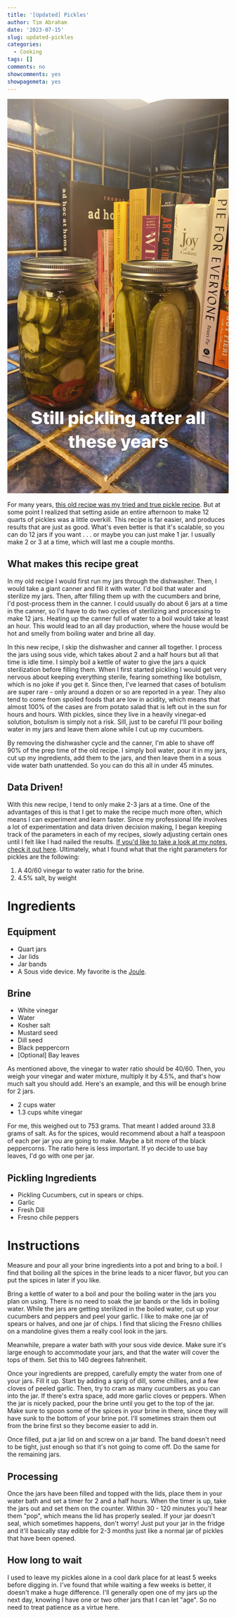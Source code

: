 ```yaml
---
title: '[Updated] Pickles'
author: Tim Abraham
date: '2023-07-15'
slug: updated-pickles
categories:
  - Cooking
tags: []
comments: no
showcomments: yes
showpagemeta: yes
---
```



![](images/new_pickles.JPG)

For many years, [this old recipe was my tried and true pickle recipe](https://www.timabe.info/cook/spicy-dill-pickles). But at some point I realized that setting aside an entire afternoon to make 12 quarts of pickles was a little overkill. This recipe is far easier, and produces results that are just as good. What's even better is that it's scalable, so you can do 12 jars if you want . . . or maybe you can just make 1 jar. I usually make 2 or 3 at a time, which will last me a couple months. 

## What makes this recipe great

In my old recipe I would first run my jars through the dishwasher. Then, I would take a giant canner and fill it with water. I'd boil that water and sterilize my jars. Then, after filling them up with the cucumbers and brine, I'd post-process them in the canner. I could usually do about 6 jars at a time in the canner, so I'd have to do two cycles of sterilizing and processing to make 12 jars. Heating up the canner full of water to a boil would take at least an hour. This would lead to an all day production, where the house would be hot and smelly from boiling water and brine all day. 

In this new recipe, I skip the dishwasher and canner all together. I process the jars using sous vide, which takes about 2 and a half hours but all that time is idle time. I simply boil a kettle of water to give the jars a quick sterilization before filling them. When I first started pickling I would get very nervous about keeping everything sterile, fearing something like botulism, which is no joke if you get it. Since then, I've learned that cases of botulism are super rare - only around a dozen or so are reported in a year. They also tend to come from spoiled foods that are low in acidity, which means that almost 100% of the cases are from potato salad that is left out in the sun for hours and hours. With pickles, since they live in a heavily vinegar-ed solution, botulism is simply not a risk. Sill, just to be careful I'll pour boiling water in my jars and leave them alone while I cut up my cucumbers.

By removing the dishwasher cycle and the canner, I'm able to shave off 90% of the prep time of the old recipe. I simply boil water, pour it in my jars, cut up my ingredients, add them to the jars, and then leave them in a sous vide water bath unattended. So you can do this all in under 45 minutes.

## Data Driven! 

With this new recipe, I tend to only make 2-3 jars at a time. One of the advantages of this is that I get to make the recipe much more often, which means I can experiment and learn faster. Since my professional life involves a lot of experimentation and data driven decision making, I began keeping track of the parameters in each of my recipes, slowly adjusting certain ones until I felt like I had nailed the results. [If you'd like to take a look at my notes, check it out here](https://www.notion.so/timabe/Pickles-5dba3093f0194f3eb7e33cf5f6564a6b). Ultimately, what I found what that the right parameters for pickles are the following:

1. A 40/60 vinegar to water ratio for the brine.
2. 4.5% salt, by weight

# Ingredients

## Equipment

* Quart jars
* Jar lids 
* Jar bands
* A Sous vide device. My favorite is the [Joule](https://www.williams-sonoma.com/products/breville-joule-sous-vide/?catalogId=79&sku=3592319&cm_ven=PLA&cm_cat=Google&cm_pla=Electrics%20%3E%20Sous%20Vide&region_id=820120&cm_ite=3592319&gclid=CjwKCAjwieuGBhAsEiwA1Ly_nf0l-yvqzSTBin33CYJVVI1uWHKjxJFzJDk7NB-DyVKbGCJEjs7sRBoCY_UQAvD_BwE).

## Brine

* White vinegar
* Water
* Kosher salt
* Mustard seed
* Dill seed
* Black peppercorn
* [Optional] Bay leaves

As mentioned above, the vinegar to water ratio should be 40/60. Then, you weigh your vinegar and water mixture, multiply it by 4.5%, and that's how much salt you should add. Here's an example, and this will be enough brine for 2 jars.

* 2 cups water
* 1.3 cups white vinegar

For me, this weighed out to 753 grams. That meant I added around 33.8 grams of salt. As for the spices, would recommend about a half a teaspoon of each per jar you are going to make. Maybe a bit more of the black peppercorns. The ratio here is less important. If yo decide to use bay leaves, I'd go with one per jar.

## Pickling Ingredients

* Pickling Cucumbers, cut in spears or chips.
* Garlic
* Fresh Dill
* Fresno chile peppers

# Instructions

Measure and pour all your brine ingredients into a pot and bring to a boil. I find that boiling all the spices in the brine leads to a nicer flavor, but you can put the spices in later if you like. 

Bring a kettle of water to a boil and pour the boiling water in the jars you plan on using. There is no need to soak the jar bands or the lids in boiling water. While the jars are getting sterilized in the boiled water, cut up your cucumbers and peppers and peel your garlic. I like to make one jar of spears or halves, and one jar of chips. I find that slicing the Fresno chillies on a mandoline gives them a really cool look in the jars. 

Meanwhile, prepare a water bath with your sous vide device. Make sure it's large enough to accommodate your jars, and that the water will cover the tops of them. Set this to 140 degrees fahrenheit.

Once your ingredients are prepped, carefully empty the water from one of your jars. Fill it up. Start by adding a sprig of dill, some chillies, and a few cloves of peeled garlic. Then, try to cram as many cucumbers as you can into the jar. If there's extra space, add more garlic cloves or peppers. When the jar is nicely packed, pour the brine until you get to the top of the jar. Make sure to spoon some of the spices in your brine in there, since they will have sunk to the bottom of your brine pot. I'll sometimes strain them out from the brine first so they become easier to add in. 

Once filled, put a jar lid on and screw on a jar band. The band doesn't need to be tight, just enough so that it's not going to come off. Do the same for the remaining jars.

## Processing

Once the jars have been filled and topped with the lids, place them in your water bath and set a timer for 2 and a half hours. When the timer is up, take the jars out and set them on the counter. Within 30 - 120 minutes you'll hear them "pop", which means the lid has properly sealed. If your jar doesn't seal, which sometimes happens, don't worry! Just put your jar in the fridge and it'll basically stay edible for 2-3 months just like a normal jar of pickles that have been opened.

## How long to wait

I used to leave my pickles alone in a cool dark place for at least 5 weeks before digging in. I've found that while waiting a few weeks is better, it doesn't make a huge difference. I'll generally open one of my jars up the next day, knowing I have one or two other jars that I can let "age". So no need to treat patience as a virtue here. 


